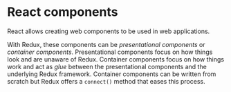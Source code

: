 # React components

React allows creating web components to be used in web applications.

With Redux, these components can be *presentational components* or *container components*. Presentational components focus on how things look and are unaware of Redux. Container components focus on how things work and act as *glue* between the presentational components and the underlying Redux framework. Container components can be written from scratch but Redux offers a `connect()` method that eases this process.
